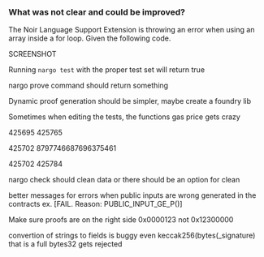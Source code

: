 
### What was not clear and could be improved?

The Noir Language Support Extension is throwing an error when using an array inside a for loop. Given the following code.

SCREENSHOT

Running `nargo test` with the proper test set will return true

nargo prove command should return something

Dynamic proof generation should be simpler, maybe create a foundry lib

Sometimes when editing the tests, the functions gas price gets crazy

425695
425765

425702
8797746687696375461

425702
425784

nargo check should clean data or there should be an option for clean

better messages for errors when public inputs are wrong generated in the contracts ex. [FAIL. Reason: PUBLIC_INPUT_GE_P()]

Make sure proofs are on the right side 0x0000123 not 0x12300000


convertion of strings to fields is buggy even keccak256(bytes(_signature) that is a full bytes32 gets rejected
